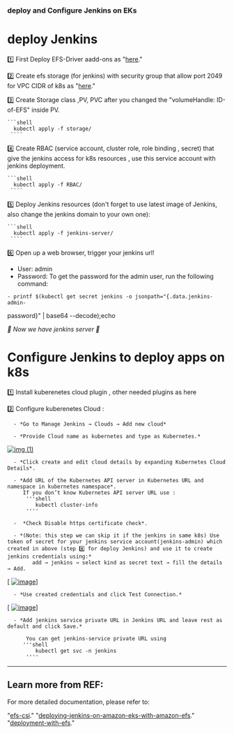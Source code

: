### deploy and Configure Jenkins on EKs ###

# deploy Jenkins

1️⃣ First Deploy EFS-Driver aadd-ons as "[here](https://docs.aws.amazon.com/eks/latest/userguide/efs-csi.html)."

2️⃣ Create efs storage (for jenkins) with security group that allow port 2049 for VPC CIDR of k8s as "[here](https://aws.amazon.com/blogs/storage/deploying-jenkins-on-amazon-eks-with-amazon-efs/)."

3️⃣ Create Storage class ,PV, PVC after you changed the "volumeHandle: ID-of-EFS" inside PV.

    ```shell
      kubectl apply -f storage/ 
     ````
     
4️⃣ Create RBAC (service account, cluster role, role binding , secret) that give the jenkins access for k8s resources , use this service account with jenkins deployment.

    ```shell
      kubectl apply -f RBAC/ 
     ````

5️⃣ Deploy Jenkins resources (don't forget to use latest image of Jenkins, also change the jenkins domain to your own one):

    ```shell
      kubectl apply -f jenkins-server/ 
     ````

6️⃣ Open up a web browser, trigger your jenkins url!
    
   * User: admin
   * Password:
    To get the password for the admin user, run the following command:

    - printf $(kubectl get secret jenkins -o jsonpath="{.data.jenkins-admin-
password}" | base64 --decode);echo   

*🎉 Now we have jenkins server  🎉*


# Configure Jenkins to deploy apps on k8s

   1️⃣ Install kuberenetes cloud plugin , other needed plugins as here
   
   2️⃣ Configure kuberenetes Cloud :
   
      - *Go to Manage Jenkins → Clouds → Add new cloud*
      
      - *Provide Cloud name as kubernetes and type as Kubernetes.*

[      ![img (1)](https://github.com/mahmoudaboghadeer93/Devops-tools/assets/69244659/b3bee7f2-d922-4665-8b43-ecb0867edb88)
](https://github.com/mahmoudaboghadeer93/Devops-tools/blob/add-readme-for-jenkins/jenkins_as_deployment/image%20(1).png)


      - *Click create and edit cloud details by expanding Kubernetes Cloud Details*.
      
      - *Add URL of the Kubernetes API server in Kubernetes URL and namespace in kubernetes namespace*.
         If you don’t know Kubernetes API server URL use :
          '''shell
             kubectl cluster-info 
          ''''

      -  *Check Disable https certificate check*.

      - *(Note: this step we can skip it if the jenkins in same k8s) Use token of secret for your jenkins service account(jenkins-admin) which created in above (step 4️⃣ for deploy Jenkins) and use it to create jenkins credentials using:*
            add → jenkins → select kind as secret text → fill the details → Add.

[      [![image](https://github.com/mahmoudaboghadeer93/Devops-tools/assets/69244659/018e1934-c010-4063-82e0-13157f9585cd)](https://github.com/mahmoudaboghadeer93/Devops-tools/blob/add-readme-for-jenkins/jenkins_as_deployment/creds1.png)]

      - *Use created credentials and click Test Connection.*

[     [ ![image](https://github.com/mahmoudaboghadeer93/Devops-tools/assets/69244659/280b375a-86b3-483c-84bf-442a5798a23e)](https://github.com/mahmoudaboghadeer93/Devops-tools/blob/add-readme-for-jenkins/jenkins_as_deployment/creds-test.png)]

      - *Add jenkins service private URL in Jenkins URL and leave rest as default and click Save.*
      
          You can get jenkins-service private URL using 
         '''shell
             kubectl get svc -n jenkins 
          ''''



-----
## Learn more from REF:

For more detailed documentation, please refer to:

"[efs-csi](https://docs.aws.amazon.com/eks/latest/userguide/efs-csi.html)."
"[deploying-jenkins-on-amazon-eks-with-amazon-efs](https://aws.amazon.com/blogs/storage/deploying-jenkins-on-amazon-eks-with-amazon-efs/)."
"[deployment-with-efs](https://www.eksworkshop.com/docs/fundamentals/storage/efs/deployment-with-efs)."
